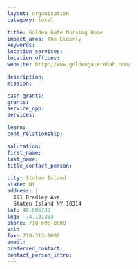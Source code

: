 ```yaml
---
layout: organization
category: local

title: Golden Gate Nursing Home
impact_area: The Elderly
keywords: 
location_services: 
location_offices: 
website: http://www.goldengaterehab.com/

description: 
mission: 

cash_grants: 
grants: 
service_opp: 
services: 

learn: 
cont_relationship: 

salutation: 
first_name: 
last_name: 
title_contact_person: 

city: Staten Island
state: NY
address: |
  191 Bradley Ave     
  Staten Island NY 10314
lat: 40.606739
lng: -74.131363
phone: 718-698-8800
ext: 
fax: 718-313-1090
email: 
preferred_contact: 
contact_person_intro: 
---
```


